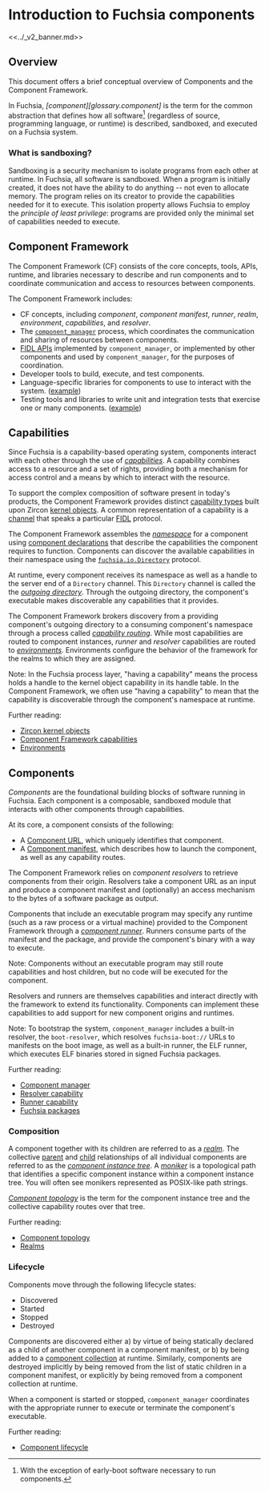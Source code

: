 # Introduction to Fuchsia components

<<../_v2_banner.md>>

## Overview

This document offers a brief conceptual overview of Components and the
Component Framework.

In Fuchsia, _[component][glossary.component]_ is the term for the common
abstraction that defines how all software[^1] (regardless of source,
programming language, or runtime) is described, sandboxed, and executed on a
Fuchsia system.

[^1]: With the exception of early-boot software necessary to run components.

### What is sandboxing?

Sandboxing is a security mechanism to isolate programs from each other at
runtime. In Fuchsia, all software is sandboxed. When a program is initially
created, it does not have the ability to do anything -- not even to allocate
memory. The program relies on its creator to provide the capabilities needed
for it to execute. This isolation property allows Fuchsia to employ the
_principle of least privilege_: programs are provided only the minimal set
of capabilities needed to execute.

## Component Framework

The Component Framework (CF) consists of the core concepts, tools, APIs,
runtime, and libraries necessary to describe and run components and to
coordinate communication and access to resources between components.

The Component Framework includes:

-   CF concepts, including _component_, _component manifest_,
    _runner_, _realm_, _environment_, _capabilities_, and _resolver_.
-   The [`component_manager`][doc-component-manager] process, which coordinates
    the communication and sharing of resources between components.
-   [FIDL APIs](#fidl-apis) implemented by `component_manager`, or implemented
    by other components and used by `component_manager`, for the purposes of
    coordination.
-   Developer tools to build, execute, and test components.
-   Language-specific libraries for components to use to
    interact with the system. ([example](/sdk/lib/sys))
-   Testing tools and libraries to write unit and integration tests that
    exercise one or many components.
    ([example][doc-realm-builder])

## Capabilities

Since Fuchsia is a capability-based operating system, components interact with
each other through the use of _[capabilities][glossary.capability]_.
A capability combines access to a resource and a set of rights, providing both a
mechanism for access control and a means by which to interact with the resource.

To support the complex composition of software present in today's products, the
Component Framework provides distinct [capability types][doc-capabilities] built
upon Zircon [kernel objects][glossary.kernel-object].
A common representation of a capability is a [channel][glossary.channel] that
speaks a particular [FIDL][glossary.fidl] protocol.

The Component Framework assembles the _[namespace][glossary.namespace]_ for a
component using [component declarations][glossary.component-declaration] that
describe the capabilities the component requires to function.
Components can discover the available capabilities in their namespace using the
[`fuchsia.io.Directory`][fidl-directory] protocol.

At runtime, every component receives its namespace as well as a handle to the
server end of a `Directory` channel. This `Directory` channel is called the
the _[outgoing directory][glossary.outgoing-directory]_. Through the
outgoing directory, the component's executable makes discoverable any
capabilities that it provides.

The Component Framework brokers discovery from a providing component's
outgoing directory to a consuming component's namespace through a process called
_[capability routing][glossary.capability-routing]_.
While most capabilities are routed to component instances, _runner_ and
_resolver_ capabilities are routed to _[environments][glossary.environment]_.
Environments configure the behavior of the framework for the realms to which
they are assigned.

Note: In the Fuchsia process layer, "having a capability" means the process
holds a handle to the kernel object capability in its handle table. In the
Component Framework, we often use "having a capability" to mean that the
capability is discoverable through the component's namespace at runtime.

Further reading:

* [Zircon kernel objects][doc-kernel-objects]
* [Component Framework capabilities][doc-capabilities]
* [Environments][doc-environments]

## Components

_Components_ are the foundational building blocks of software running in Fuchsia.
Each component is a composable, sandboxed module that interacts with other
components through capabilities.

At its core, a component consists of the following:

* A [Component URL][glossary.component-url], which uniquely identifies that
  component.
* A [Component manifest][glossary.component-manifest], which describes how to
  launch the component, as well as any capability routes.

The Component Framework relies on _component resolvers_ to retrieve components
from their origin. Resolvers take a component URL as an input and produce a
component manifest and (optionally) an access mechanism to the bytes of a
software package as output.

Components that include an executable program may specify any runtime
(such as a raw process or a virtual machine) provided to the Component Framework
through a _[component runner][glossary.runner]_. Runners consume parts of the
manifest and the package, and provide the component's binary with a way to
execute.

Note: Components without an executable program may still route capabilities and
host children, but no code will be executed for the component.

Resolvers and runners are themselves capabilities and interact directly with the
framework to extend its functionality. Components can implement these
capabilities to add support for new component origins and runtimes.

Note: To bootstrap the system, `component_manager` includes a built-in
resolver, the `boot-resolver`, which resolves `fuchsia-boot://` URLs to
manifests on the boot image, as well as a built-in runner, the ELF runner,
which executes ELF binaries stored in signed Fuchsia packages.

Further reading:

* [Component manager][doc-component-manager]
* [Resolver capability][doc-resolvers]
* [Runner capability][doc-runners]
* [Fuchsia packages][doc-packages]

### Composition

A component together with its children are referred to as a
_[realm][glossary.realm]_.
The collective [parent][glossary.parent-component-instance] and
[child][glossary.child-component-instance] relationships of all individual
components are referred to as the
_[component instance tree][glossary.component-instance-tree]_.
A _[moniker][glossary.moniker]_ is a topological path that identifies a specific
component instance within a component instance tree. You will often see
monikers represented as POSIX-like path strings.

_[Component topology][glossary.component-topology]_ is the term for the
component instance tree and the collective capability routes over that tree.

Further reading:

* [Component topology][doc-topology]
* [Realms][doc-realms]

### Lifecycle

Components move through the following lifecycle states:

* Discovered
* Started
* Stopped
* Destroyed

Components are discovered either a) by virtue of being statically declared as a
child of another component in a component manifest, or b) by being added to a
[component collection][glossary.component-collection] at runtime. Similarly,
components are destroyed implicitly by being removed from the list of static
children in a component manifest, or explicitly by being removed from a
component collection at runtime.

When a component is started or stopped, `component_manager` coordinates with
the appropriate runner to execute or terminate the component's executable.

Further reading:

* [Component lifecycle][doc-lifecycle]

[fidl-directory]: https://fuchsia.dev/reference/fidl/fuchsia.io#Directory
[glossary.capability]: /glossary#capability
[glossary.handle]: /glossary#handle
[glossary.channel]: /glossary#channel
[glossary.realm]: /glossary#realm
[glossary.environment]: /glossary#environment
[glossary.outgoing-directory]: /glossary#outgoing-directory
[glossary.moniker]: /glossary#moniker
[glossary.runner]: /glossary#runner
[glossary.parent-component-instance]: /glossary#parent-component-instance
[glossary.child-component-instance]: /glossary#child-component-instance
[glossary.component-collection]: /glossary#component-collection
[glossary.component-manifest]: /glossary#component-manifest
[glossary.component-url]: /glossary#component-url
[glossary.component-instance-tree]: /glossary#component-instance-tree
[glossary.component-topology]: /glossary#component-topology
[glossary.namespace]: /glossary#namespace
[glossary.component-declaration]: /glossary#component-declaration
[glossary.kernel-object]: /glossary#kernel-object
[glossary.capability-routing]: /glossary#capability-routing
[glossary.fidl]: /glossary#fidl
[doc-capabilities]: /concepts/components/v2/capabilities/README.md
[doc-kernel-objects]: /reference/kernel_objects/objects.md
[doc-storage-capability]: /concepts/components/v2/capabilities/storage.md
[doc-component-manager]: /concepts/components/v2/component_manager.md
[doc-declarations]: /concepts/components/v2/component_manifests.md#component-declaration
[doc-design-principles]: /concepts/components/v2/design_principles.md
[doc-environments]: /concepts/components/v2/environments.md
[doc-instances]: /concepts/components/v2/topology.md#component-instances
[doc-lifecycle]: /concepts/components/v2/lifecycle.md
[doc-realm-builder]: /development/testing/components/realm_builder.md
[doc-realms]: /concepts/components/v2/realms.md
[doc-runners]: /concepts/components/v2/capabilities/runners.md
[doc-resolvers]: /concepts/components/v2/capabilities/resolvers.md
[doc-topology]: /concepts/components/v2/topology.md
[doc-packages]: /concepts/packages/package.md
